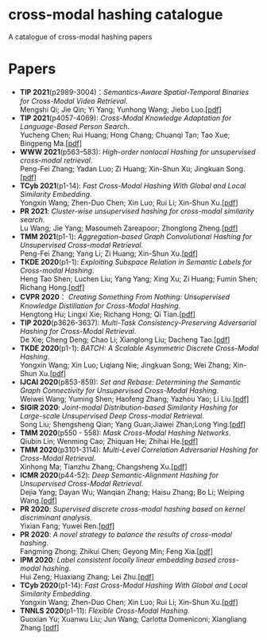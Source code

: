 # cross-modal hashing catalogue
A catalogue of cross-modal hashing papers
# Papers
  * **TIP 2021**(p2989-3004)：*Semantics-Aware Spatial-Temporal Binaries for Cross-Modal Video Retrieval*.<br>Mengshi Qi; Jie Qin; Yi Yang; Yunhong Wang; Jiebo Luo.[[pdf]](https://ieeexplore.ieee.org/abstract/document/9351755)
  * **TIP 2021**(p4057-4069): *Cross-Modal Knowledge Adaptation for Language-Based Person Search*.<br>Yucheng Chen; Rui Huang; Hong Chang; Chuanqi Tan; Tao Xue; Bingpeng Ma.[[pdf]](https://ieeexplore.ieee.org/abstract/document/9392249)
  * **WWW 2021**(p563–583): *High-order nonlocal Hashing for unsupervised cross-modal retrieval*.<br>Peng-Fei Zhang; Yadan Luo; Zi Huang; Xin-Shun Xu; Jingkuan Song.[[pdf]](https://link.springer.com/article/10.1007/s11280-020-00859-y)
  * **TCyb 2021**(p1-14): *Fast Cross-Modal Hashing With Global and Local Similarity Embedding*.<br>Yongxin Wang; Zhen-Duo Chen; Xin Luo; Rui Li; Xin-Shun Xu.[[pdf]](https://ieeexplore.ieee.org/abstract/document/9382960)
  * **PR 2021**: *Cluster-wise unsupervised hashing for cross-modal similarity search*.<br>Lu Wang; Jie Yang; Masoumeh Zareapoor; Zhonglong Zheng.[[pdf]](https://www.sciencedirect.com/science/article/abs/pii/S0031320320305355)
  * **TMM 2021**(p1-1): *Aggregation-based Graph Convolutional Hashing for Unsupervised Cross-modal Retrieval*.<br>Peng-Fei Zhang; Yang Li; Zi Huang; Xin-Shun Xu.[[pdf]](https://ieeexplore.ieee.org/abstract/document/9335490)
  * **TKDE 2020**(p1-1): *Exploiting Subspace Relation in Semantic Labels for Cross-modal Hashing*.<br>Heng Tao Shen; Luchen Liu; Yang Yang; Xing Xu; Zi Huang; Fumin Shen; Richang Hong.[[pdf]](https://ieeexplore.ieee.org/abstract/document/8974240) 
  * **CVPR 2020**： *Creating Something From Nothing: Unsupervised Knowledge Distillation for Cross-Modal Hashing*.<br>Hengtong Hu; Lingxi Xie; Richang Hong; Qi Tian.[[pdf]](https://ieeexplore.ieee.org/document/9156328)
  * **TIP 2020**(p3626-3637): *Multi-Task Consistency-Preserving Adversarial Hashing for Cross-Modal Retrieval*.<br>De Xie; Cheng Deng; Chao Li; Xianglong Liu; Dacheng Tao.[[pdf]](https://ieeexplore.ieee.org/abstract/document/8954946)
  * **TKDE 2020**(p1-1): *BATCH: A Scalable Asymmetric Discrete Cross-Modal Hashing*.<br>Yongxin Wang; Xin Luo; Liqiang Nie; Jingkuan Song; Wei Zhang; Xin-Shun Xu.[[pdf]](https://ieeexplore.ieee.org/abstract/document/9001235)
  * **IJCAI 2020**(p853-859): *Set and Rebase: Determining the Semantic Graph Connectivity for Unsupervised Cross-Modal Hashing*.<br>Weiwei Wang; Yuming Shen; Haofeng Zhang; Yazhou Yao; Li Liu.[[pdf]](https://www.ijcai.org/proceedings/2020/119)
  * **SIGIR 2020**: *Joint-modal Distribution-based Similarity Hashing for Large-scale Unsupervised Deep Cross-modal Retrieval*.<br>Song Liu; Shengsheng Qian; Yang Guan;Jiawei Zhan;Long Ying.[[pdf]](https://dl.acm.org/doi/abs/10.1145/3397271.3401086)
  * **TMM 2020**(p550 - 558): *Mask Cross-Modal Hashing Networks*.<br>Qiubin Lin; Wenming Cao; Zhiquan He; Zhihai He.[[pdf]](https://ieeexplore.ieee.org/abstract/document/9055057)
  * **TMM 2020**(p3101-3114): *Multi-Level Correlation Adversarial Hashing for Cross-Modal Retrieval*.<br>Xinhong Ma; Tianzhu Zhang; Changsheng Xu.[[pdf]](https://ieeexplore.ieee.org/abstract/document/8970562)
  * **ICMR 2020**(p44-52): *Deep Semantic-Alignment Hashing for Unsupervised Cross-Modal Retrieval*.<br>Dejia Yang; Dayan Wu; Wanqian Zhang; Haisu Zhang; Bo Li; Weiping Wang.[[pdf]](https://dl.acm.org/doi/10.1145/3372278.3390673)  
  * **PR 2020**: *Supervised discrete cross-modal hashing based on kernel discriminant analysis*.<br>Yixian Fang; Yuwei Ren.[[pdf]](https://www.sciencedirect.com/science/article/abs/pii/S0031320319303644)
  * **PR 2020**: *A novel strategy to balance the results of cross-modal hashing*.<br>Fangming Zhong; Zhikui Chen; Geyong Min; Feng Xia.[[pdf]](https://www.sciencedirect.com/science/article/abs/pii/S0031320320303265)
  * **IPM 2020**: *Label consistent locally linear embedding based cross-modal hashing*.<br>Hui Zeng; Huaxiang Zhang; Lei Zhu.[[pdf]](https://www.sciencedirect.com/science/article/abs/pii/S0306457319305357)
  * **TCyb 2020**(p1-14): *Fast Cross-Modal Hashing With Global and Local Similarity Embedding*.<br>Yongxin Wang; Zhen-Duo Chen; Xin Luo; Rui Li; Xin-Shun Xu.[[pdf]](https://ieeexplore.ieee.org/abstract/document/9382960)
  * **TNNLS 2020**(p1-11): *Flexible Cross-Modal Hashing*.<br>Guoxian Yu; Xuanwu Liu; Jun Wang; Carlotta Domeniconi; Xiangliang Zhang.[[pdf]](https://ieeexplore.ieee.org/abstract/document/9223723)
